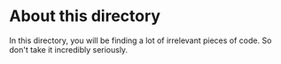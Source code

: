 # About this directory

In this directory, you will be finding a lot of irrelevant pieces of code. So don't take it incredibly seriously.
